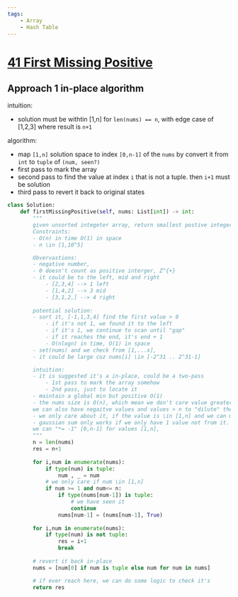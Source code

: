 ```yaml
---
tags:
    - Array
    - Hash Table
---
```


# [41 First Missing Positive](https://leetcode.com/problems/first-missing-positive/description/?envType=daily-question&envId=2024-03-26)


## Approach 1 in-place algorithm

intuition:

- solution must be withtin [1,n] for `len(nums) == n`, with edge case of [1,2,3]
 where result is `n+1`

algorithm:

- map `[1,n]` solution space to index `[0,n-1]` of the `nums` by convert it from `int` to `tuple` of `(num, seen?)`
- first pass to mark the array
- second pass to find the value at index `i` that is not a tuple. then `i+1` must be solution
- third pass to revert it back to original states



```python
class Solution:
    def firstMissingPositive(self, nums: List[int]) -> int:
        """
        given unsorted integeter array, return smallest postive integer in nums
        Constraints:
        - O(n) in time O(1) in space
        - n \in [1,10^5]

        Obvervastions:
        - negative number,
        - 0 doesn't count as positive interger, Z^{+}
        - it could be to the left, mid and right
            - [2,3,4] --> 1 left
            - [1,4,2] --> 3 mid
            - [3,1,2,] --> 4 right
        
        potential solution:
        - sort it, [-1,1,3,4] find the first value > 0
            - if it's not 1, we found it to the left
            - if it's 1, we continue to scan until "gap"
            - if it reaches the end, it's end + 1
            - O(nlogn) in time, O(1) in space
        - set(nums) and we check from [1,...x], 
        - it could be large cuz nums[i] \in [-2^31 .. 2^31-1]

        intuition:
        - it is suggested it's a in-place, could be a two-pass 
            - 1st pass to mark the array somehow
            - 2nd pass, just to locate it
        - maintain a global min but positive O(1)
        - the nums size is O(n), which mean we don't care value greater than n, it has to be withtin [1,n] since 
        we can also have negaitve values and values > n to "dilute" the solution space
        - we only care about it, if the value is \in [1,n] and we can mark it somehow to [0,n-1]
        - gaussian sum only works if we only have 1 value not from it. If we have two, we c
        we can "*= -1" [0,n-1] for values [1,n],         
        """
        n = len(nums)
        res = n+1
        
        for i,num in enumerate(nums):
            if type(num) is tuple:
                num , _ = num
            # we only care if num \in [1,n]
            if num >= 1 and num<= n:
                if type(nums[num-1]) is tuple:
                    # we have seen it
                    continue
                nums[num-1] = (nums[num-1], True)
        
        for i,num in enumerate(nums):
            if type(num) is not tuple:
                res = i+1
                break
        
        # revert it back in-place
        nums = [num[0] if num is tuple else num for num in nums]

        # if ever reach here, we can do some logic to check it's 
        return res
```